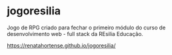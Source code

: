 # jogoresilia

Jogo de RPG criado para fechar o primeiro módulo do curso de desenvolvimento web - full stack da REsilia Educação. 

https://renatahortense.github.io/jogoresilia/
